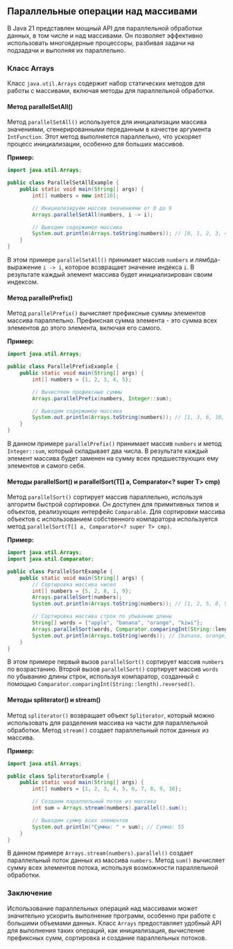 ## Параллельные операции над массивами

В Java 21 представлен мощный API для параллельной обработки данных, в том числе и над массивами. Он позволяет эффективно использовать многоядерные процессоры, разбивая задачи на подзадачи и выполняя их параллельно. 

### Класс Arrays

Класс `java.util.Arrays` содержит набор статических методов для работы с массивами, включая методы для параллельной обработки. 

#### Метод parallelSetAll()

Метод `parallelSetAll()` используется для инициализации массива значениями, сгенерированными переданным в качестве аргумента `IntFunction`. Этот метод выполняется параллельно, что ускоряет процесс инициализации, особенно для больших массивов.

**Пример:**

```java
import java.util.Arrays;

public class ParallelSetAllExample {
    public static void main(String[] args) {
        int[] numbers = new int[10];

        // Инициализируем массив значениями от 0 до 9
        Arrays.parallelSetAll(numbers, i -> i);

        // Выводим содержимое массива
        System.out.println(Arrays.toString(numbers)); // [0, 1, 2, 3, 4, 5, 6, 7, 8, 9]
    }
}
```

В этом примере `parallelSetAll()` принимает массив `numbers` и лямбда-выражение `i -> i`, которое возвращает значение индекса `i`. В результате каждый элемент массива будет инициализирован своим индексом.

#### Метод parallelPrefix()

Метод `parallelPrefix()` вычисляет префиксные суммы элементов массива параллельно. Префиксная сумма элемента - это сумма всех элементов до этого элемента, включая его самого.

**Пример:**

```java
import java.util.Arrays;

public class ParallelPrefixExample {
    public static void main(String[] args) {
        int[] numbers = {1, 2, 3, 4, 5};

        // Вычисляем префиксные суммы
        Arrays.parallelPrefix(numbers, Integer::sum);

        // Выводим содержимое массива
        System.out.println(Arrays.toString(numbers)); // [1, 3, 6, 10, 15]
    }
}
```

В данном примере `parallelPrefix()` принимает массив `numbers` и метод `Integer::sum`, который складывает два числа. В результате каждый элемент массива будет заменен на сумму всех предшествующих ему элементов и самого себя.

#### Методы parallelSort() и parallelSort(T[] a, Comparator<? super T> cmp)

Метод `parallelSort()` сортирует массив параллельно, используя алгоритм быстрой сортировки. Он доступен для примитивных типов и объектов, реализующих интерфейс `Comparable`. Для сортировки массива объектов с использованием собственного компаратора используется метод `parallelSort(T[] a, Comparator<? super T> cmp)`.

**Пример:**

```java
import java.util.Arrays;
import java.util.Comparator;

public class ParallelSortExample {
    public static void main(String[] args) {
        // Сортировка массива чисел
        int[] numbers = {5, 2, 8, 1, 9};
        Arrays.parallelSort(numbers);
        System.out.println(Arrays.toString(numbers)); // [1, 2, 5, 8, 9]

        // Сортировка массива строк по убыванию длины
        String[] words = {"apple", "banana", "orange", "kiwi"};
        Arrays.parallelSort(words, Comparator.comparingInt(String::length).reversed());
        System.out.println(Arrays.toString(words)); // [banana, orange, apple, kiwi]
    }
}
```

В этом примере первый вызов `parallelSort()` сортирует массив `numbers` по возрастанию. Второй вызов `parallelSort()` сортирует массив `words` по убыванию длины строк, используя компаратор, созданный с помощью `Comparator.comparingInt(String::length).reversed()`.

#### Методы spliterator() и stream()

Метод `spliterator()` возвращает объект `Spliterator`, который можно использовать для разделения массива на части для параллельной обработки. Метод `stream()` создает параллельный поток данных из массива.

**Пример:**

```java
import java.util.Arrays;

public class SpliteratorExample {
    public static void main(String[] args) {
        int[] numbers = {1, 2, 3, 4, 5, 6, 7, 8, 9, 10};

        // Создаем параллельный поток из массива
        int sum = Arrays.stream(numbers).parallel().sum();

        // Выводим сумму всех элементов
        System.out.println("Сумма: " + sum); // Сумма: 55
    }
}
```

В данном примере `Arrays.stream(numbers).parallel()` создает параллельный поток данных из массива `numbers`. Метод `sum()` вычисляет сумму всех элементов потока, используя возможности параллельной обработки.

### Заключение

Использование параллельных операций над массивами может значительно ускорить выполнение программ, особенно при работе с большими объемами данных. Класс `Arrays` предоставляет удобный API для выполнения таких операций, как инициализация, вычисление префиксных сумм, сортировка и создание параллельных потоков.